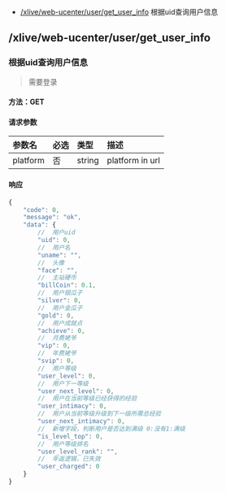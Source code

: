 <!-- package=live.webucenter -->
- [/xlive/web-ucenter/user/get_user_info](#xliveweb-ucenteruserget_user_info)  根据uid查询用户信息

## /xlive/web-ucenter/user/get_user_info
### 根据uid查询用户信息

> 需要登录

#### 方法：GET

#### 请求参数

|参数名|必选|类型|描述|
|:---|:---|:---|:---|
|platform|否|string| platform in url|

#### 响应

```javascript
{
    "code": 0,
    "message": "ok",
    "data": {
        //  用户uid
        "uid": 0,
        //  用户名
        "uname": "",
        //  头像
        "face": "",
        //  主站硬币
        "billCoin": 0.1,
        //  用户银瓜子
        "silver": 0,
        //  用户金瓜子
        "gold": 0,
        //  用户成就点
        "achieve": 0,
        //  月费姥爷
        "vip": 0,
        //  年费姥爷
        "svip": 0,
        //  用户等级
        "user_level": 0,
        //  用户下一等级
        "user_next_level": 0,
        //  用户在当前等级已经获得的经验
        "user_intimacy": 0,
        //  用户从当前等级升级到下一级所需总经验
        "user_next_intimacy": 0,
        //  新增字段，判断用户是否达到满级 0:没有1:满级
        "is_level_top": 0,
        //  用户等级排名
        "user_level_rank": "",
        //  年返逻辑，已失效
        "user_charged": 0
    }
}
```

